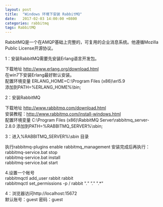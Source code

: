 ```yaml
---
layout: post
title:  "Windows 环境下安装 RabbitMQ"
date:   2017-02-03 14:00:00 +0800
categories: rabbitmq
tags: RabbitMQ
---
```

RabbitMQ是一个在AMQP基础上完整的，可复用的企业消息系统。他遵循Mozilla Public License开源协议。

1：安装RabbitMQ需要先安装Erlang语言开发包。  

下载地址 http://www.erlang.org/download.html  
在win7下安装Erlang最好默认安装。  
配置环境变量 ERLANG_HOME=C:\Program Files (x86)\erl5.9  
添加到PATH=%ERLANG_HOME%\bin;  

2：安装RabbitMQ  

下载地址 http://www.rabbitmq.com/download.html  
安装教程：http://www.rabbitmq.com/install-windows.html  
配置环境变量 C:\Program Files (x86)\RabbitMQ Server\rabbitmq_server-2.8.0
添加到PATH=%RABBITMQ_SERVER%\sbin;

3：进入%RABBITMQ_SERVER%\sbin 目录  

执行rabbitmq-plugins enable rabbitmq_management
安装完成后再执行：
rabbitmq-service.bat stop  
rabbitmq-service.bat install  
rabbitmq-service.bat start  

4.设置一个帐号  
rabbitmqctl add_user rabbit rabbit  
rabbitmqctl set_permissions -p / rabbit ".*" ".*" ".*"  

4：浏览器访问http://localhost:15672  
默认账号：guest 密码：guest
